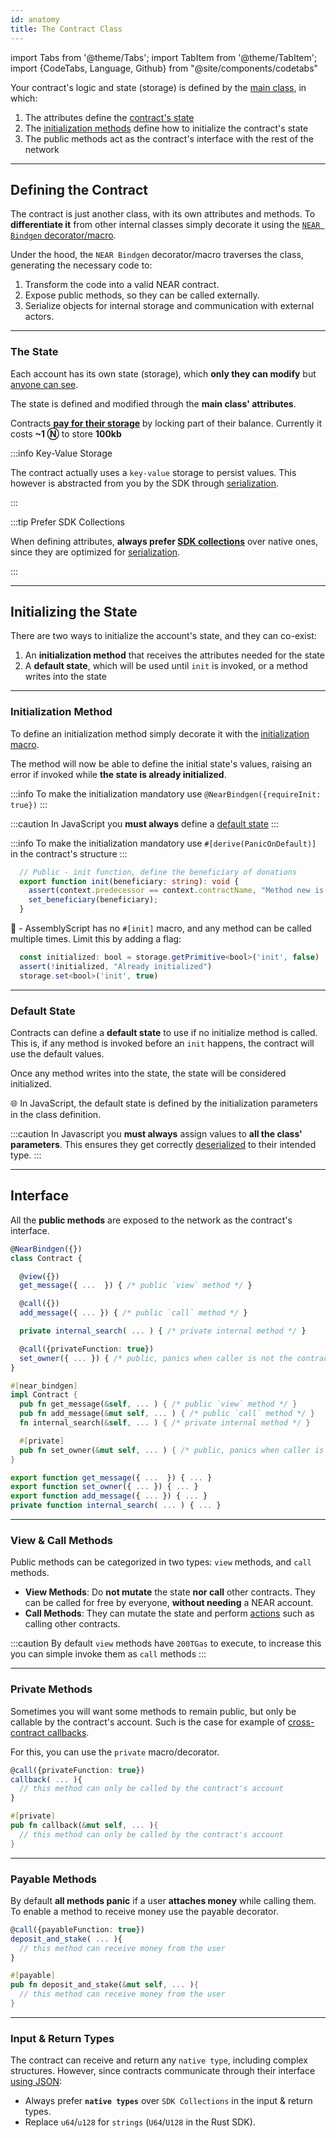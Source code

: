 ```yaml
---
id: anatomy
title: The Contract Class
---
```

import Tabs from '@theme/Tabs';
import TabItem from '@theme/TabItem';
import {CodeTabs, Language, Github} from "@site/components/codetabs"

Your contract's logic and state (storage) is defined by the [main class](#near-bindgen), in which:
1. The attributes define the [contract's state](#defining-the-state)
2. The [initialization methods](#initializing-the-state) define how to initialize the contract's state
3. The public methods act as the contract's interface with the rest of the network

---

## Defining the Contract
The contract is just another class, with its own attributes and methods. To **differentiate it** from other
internal classes simply decorate it using the [`NEAR Bindgen` decorator/macro](#decorators--macros).

<CodeTabs>
  <Language value="🌐 JavaScript" language="ts">
    <Github fname="contract.ts"
      url="https://github.com/near-examples/donation-js/blob/master/contract/src/contract.ts"
      start="5" end="9" />
  </Language>
  <Language value="🦀 Rust" language="rust">
    <Github fname="lib.rs"
      url="https://github.com/near-examples/donation-rust/blob/main/contract/src/lib.rs"
      start="7" end="12" />
  </Language>
</CodeTabs>

Under the hood, the `NEAR Bindgen` decorator/macro traverses the class, generating the necessary code to:

1. Transform the code into a valid NEAR contract.
2. Expose public methods, so they can be called externally.
3. Serialize objects for internal storage and communication with external actors.

<hr class="subsection" />

### The State
Each account has its own state (storage), which **only they can modify** but [anyone can see](../../4.tools/cli.md#near-view-state-near-view-state).

The state is defined and modified through the **main class' attributes**.

Contracts [**pay for their storage**](./storage.md#storage-cost) by locking part of their balance. Currently it costs **~1 Ⓝ** to store **100kb**

:::info Key-Value Storage

The contract actually uses a `key-value` storage to persist values. This however is abstracted from you
by the SDK through [serialization](./serialization.md).

:::

:::tip Prefer SDK Collections

When defining attributes, **always prefer [SDK collections](./storage.md)** over native ones, since they are optimized for [serialization](./serialization.md).

:::

---

## Initializing the State
There are two ways to initialize the account's state, and they can co-exist:
1. An **initialization method** that receives the attributes needed for the state
2. A **default state**, which will be used until `init` is invoked, or a method writes into the state


<hr class="subsection" />

### Initialization Method
To define an initialization method simply decorate it with the [initialization macro](#decorators--macros).

The method will now be able to define the initial state's values, raising an error if invoked
while **the state is already initialized**.

<Tabs className="language-tabs" groupId="code-tabs">
  <TabItem value="🌐 JavaScript">

  <Github fname="contract.ts" language="ts"
          url="https://github.com/near-examples/donation-js/blob/master/contract/src/contract.ts"
          start="10" end="13" />


:::info
To make the initialization mandatory use `@NearBindgen({requireInit: true})`
:::

:::caution
In JavaScript you **must always** define a [default state](#default-state)
:::


  </TabItem>
  <TabItem value="🦀 Rust">

  <Github fname="lib.rs" language="rust"
          url="https://github.com/near-examples/donation-rust/blob/main/contract/src/lib.rs"
          start="25" end="32" />

:::info
To make the initialization mandatory use `#[derive(PanicOnDefault)]` in the contract's structure
:::


  </TabItem>
  <TabItem value="🚀 AssemblyScript">

  ```ts
    // Public - init function, define the beneficiary of donations
    export function init(beneficiary: string): void {
      assert(context.predecessor == context.contractName, "Method new is private");
      set_beneficiary(beneficiary);
    }
  ```

  🚀 - AssemblyScript has no `#[init]` macro, and any method can be called multiple times. Limit this by adding a flag:

  ```ts
    const initialized: bool = storage.getPrimitive<bool>('init', false)
    assert(!initialized, "Already initialized")
    storage.set<bool>('init', true)
  ```
  </TabItem>
</Tabs>

<hr class="subsection" />

### Default State
Contracts can define a **default state** to use if no initialize method is called. This is, if any method is invoked
before an `init` happens, the contract will use the default values.

Once any method writes into the state, the state will be considered initialized.

<Tabs className="language-tabs" groupId="code-tabs">
  <TabItem value="🌐 JavaScript">

  <Github fname="contract.ts" language="ts"
          url="https://github.com/near-examples/donation-js/blob/master/contract/src/contract.ts"
          start="6" end="8" />

  🌐 In JavaScript, the default state is defined by the initialization parameters in the class definition.


:::caution
In Javascript you **must always** assign values to **all the class' parameters**. This ensures they get correctly [deserialized](./serialization.md) to their intended type.
:::


  </TabItem>
  <TabItem value="🦀 Rust">
    <Github fname="lib.rs" language="rust"
            url="https://github.com/near-examples/donation-rust/blob/main/contract/src/lib.rs"
            start="14" end="21" />
  </TabItem>
</Tabs>



---



## Interface 
All the **public methods** are exposed to the network as the contract's interface.

<Tabs className="language-tabs" groupId="code-tabs">
  <TabItem value="🌐 JavaScript">

  ```ts
  @NearBindgen({})
  class Contract {

    @view({})
    get_message({ ...  }) { /* public `view` method */ }
  
    @call({})
    add_message({ ... }) { /* public `call` method */ }

    private internal_search( ... ) { /* private internal method */ }

    @call({privateFunction: true})
    set_owner({ ... }) { /* public, panics when caller is not the contract's account */ }
  }
  ```

  </TabItem>
  <TabItem value="🦀 Rust">

  ```rust
  #[near_bindgen]
  impl Contract {
    pub fn get_message(&self, ... ) { /* public `view` method */ }
    pub fn add_message(&mut self, ... ) { /* public `call` method */ }
    fn internal_search(&self, ... ) { /* private internal method */ }

    #[private]
    pub fn set_owner(&mut self, ... ) { /* public, panics when caller is not the contract's account */ }
  }
  ```

  </TabItem>
  <TabItem value="🚀 AssemblyScript" >

  ```ts
  export function get_message({ ...  }) { ... }
  export function set_owner({ ... }) { ... }
  export function add_message({ ... }) { ... }
  private function internal_search( ... ) { ... }
  ```

  </TabItem>
</Tabs>

<hr class="subsection" />

### View & Call Methods
Public methods can be categorized in two types: `view` methods, and `call` methods.

- **View Methods**: Do **not mutate** the state **nor call** other contracts. They can 
be called for free by everyone, **without needing** a NEAR account.
- **Call Methods**: They can mutate the state and perform [actions](./actions.md) such
as calling other contracts.

:::caution
By default `view` methods have `200TGas` to execute, to increase this you can simple invoke them
as `call` methods
:::

<hr class="subsection" />

### Private Methods
Sometimes you will want some methods to remain public, but only be callable by the contract's
account. Such is the case for example of [cross-contract callbacks](./crosscontract.md#callback-method).

For this, you can use the `private` macro/decorator.

<Tabs className="language-tabs" groupId="code-tabs">
  <TabItem value="🌐 JavaScript">

  ```ts
  @call({privateFunction: true})
  callback( ... ){
    // this method can only be called by the contract's account
  }
  ```

  </TabItem>
  <TabItem value="🦀 Rust">

  ```rust
  #[private]
  pub fn callback(&mut self, ... ){
    // this method can only be called by the contract's account
  }
  ```

  </TabItem>
</Tabs>

<hr class="subsection" />

### Payable Methods
By default **all methods panic** if a user **attaches money** while calling them. To enable a
method to receive money use the payable decorator.

<Tabs className="language-tabs" groupId="code-tabs">
  <TabItem value="🌐 JavaScript">

  ```ts
  @call({payableFunction: true})
  deposit_and_stake( ... ){
    // this method can receive money from the user
  }
  ```

  </TabItem>
  <TabItem value="🦀 Rust">

  ```rust
  #[payable]
  pub fn deposit_and_stake(&mut self, ... ){
    // this method can receive money from the user
  }
  ```

  </TabItem>
</Tabs>

<hr class="subsection" />


### Input & Return Types
The contract can receive and return any `native type`, including complex structures. However,
since contracts communicate through their interface [using JSON](./serialization.md):
- Always prefer **`native types`** over `SDK Collections` in the input & return types.
- Replace `u64`/`u128` for `strings` (`U64`/`U128` in the Rust SDK).
